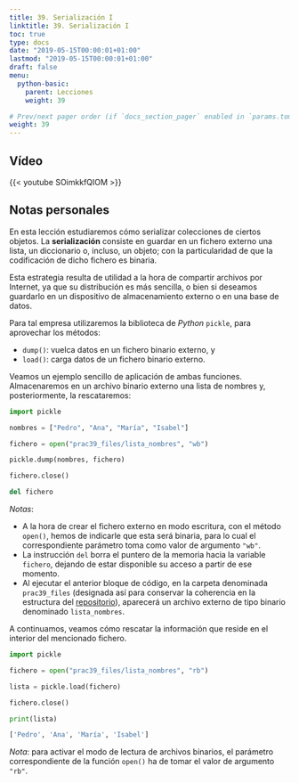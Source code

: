 ```yaml
---
title: 39. Serialización I
linktitle: 39. Serialización I
toc: true
type: docs
date: "2019-05-15T00:00:01+01:00"
lastmod: "2019-05-15T00:00:01+01:00"
draft: false
menu:
  python-basic:
    parent: Lecciones
    weight: 39

# Prev/next pager order (if `docs_section_pager` enabled in `params.toml`)
weight: 39
---
```


## Vídeo

{{< youtube SOimkkfQIOM >}}

## Notas personales

En esta lección estudiaremos cómo serializar colecciones de ciertos objetos. La **serialización** consiste en guardar en un fichero externo una lista, un diccionario o, incluso, un objeto; con la particularidad de que la codificación de dicho fichero es binaria.

Esta estrategia resulta de utilidad a la hora de compartir archivos por Internet, ya que su distribución es más sencilla, o bien si deseamos guardarlo en un dispositivo de almacenamiento externo o en una base de datos.

Para tal empresa utilizaremos la biblioteca de *Python* `pickle`, para aprovechar los métodos:

- `dump()`: vuelca datos en un fichero binario externo, y
- `load()`: carga datos de un fichero binario externo.

Veamos un ejemplo sencillo de aplicación de ambas funciones. Almacenaremos en un archivo binario externo una lista de nombres y, posteriormente, la rescataremos:

```python
import pickle

nombres = ["Pedro", "Ana", "María", "Isabel"]

fichero = open("prac39_files/lista_nombres", "wb")

pickle.dump(nombres, fichero)

fichero.close()

del fichero
```

*Notas*:

- A la hora de crear el fichero externo en modo escritura, con el método `open()`, hemos de indicarle que esta será binaria, para lo cual el correspondiente parámetro toma como valor de argumento `"wb"`.
- La instrucción `del` borra el puntero de la memoria hacia la variable `fichero`, dejando de estar disponible su acceso a partir de ese momento.
- Al ejecutar el anterior bloque de código, en la carpeta denominada `prac39_files` (designada así para conservar la coherencia en la estructura del [repositorio](https://github.com/ImAlexisSaez/curso-python-desde-0)), aparecerá un archivo externo de tipo binario denominado `lista_nombres`.

A continuamos, veamos cómo rescatar la información que reside en el interior del mencionado fichero.

```python
import pickle

fichero = open("prac39_files/lista_nombres", "rb")

lista = pickle.load(fichero)

fichero.close()

print(lista)
```

```bash
['Pedro', 'Ana', 'María', 'Isabel']
```

*Nota*: para activar el modo de lectura de archivos binarios, el  parámetro correspondiente de la función `open()` ha de tomar el valor de argumento `"rb"`.
